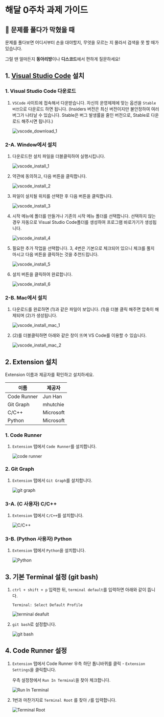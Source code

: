 # 해달 0주차 과제 가이드

## 🧱 문제를 풀다가 막혔을 때

문제를 풀다보면 어디서부터 손을 대야할지, 무엇을 모르는 지 몰라서 검색을 못 할 때가 있습니다.

그럴 땐 얼마든지 **동아리방**이나 **디스코드**에서 편하게 질문하세요!

## 1. [Visual Studio Code](https://code.visualstudio.com/) 설치

### 1. Visual Studio Code 다운로드

1. `VSCode` 사이트에 접속해서 다운받습니다.
   자신의 운영체제에 맞는 옵션을 `Stable 버전`으로 다운로드 하면 됩니다.
   (Insiders 버전은 최신 버전이지만 불안정하여 여러 버그가 나타날 수 있습니다.
   Stable은 버그 발생률을 줄인 버전으로, Stable로 다운로드 해주시면 됩니다.)

   ![vscode_download_1](https://github.com/KNU-HAEDAL/bootcamp_division_homework/assets/138651699/7fa45d63-bc86-4664-8b0f-d4ca391cdfc7)

### 2-A. Window에서 설치

1. 다운로드한 설치 파일을 더블클릭하여 실행시킵니다.

   ![vscode_install_1](https://github.com/KNU-HAEDAL/bootcamp_division_homework/assets/138651699/836aabdf-62af-45eb-a53b-d0190d8ddc81)

2. 약관에 동의하고, 다음 버튼을 클릭합니다.

   ![vscode_install_2](https://github.com/KNU-HAEDAL/bootcamp_division_homework/assets/138651699/6fd9418e-f9fa-49fc-a6a5-11b76665e386)

3. 파일이 설치될 위치를 선택한 후 다음 버튼을 클릭합니다.

   ![vscode_install_3](https://github.com/KNU-HAEDAL/bootcamp_division_homework/assets/138651699/ce59c4f1-276e-42a1-87f5-cc7dae47e2f3)

4. 시작 메뉴에 폴더를 만들거나 기존의 시작 메뉴 폴더를 선택합니다.
   선택하지 않는 경우 자동으로 Visual Studio Code폴더를 생성하여 프로그램 바로가기가 생성됩니다.

   ![vscode_install_4](https://github.com/KNU-HAEDAL/bootcamp_division_homework/assets/138651699/65421326-d998-482e-ad8f-344bf3bb6844)

5. 필요한 추가 작업을 선택합니다.
   3, 4번은 기본으로 체크되어 있으니 체크를 풀지 마시고 다음 버튼을 클릭하는 것을 추천드립니다.

   ![vscode_install_5](https://github.com/KNU-HAEDAL/bootcamp_division_homework/assets/138651699/d87b39df-4336-440a-9bc1-16374ace9165)

6. 설치 버튼을 클릭하여 완료합니다.

   ![vscode_install_6](https://github.com/KNU-HAEDAL/bootcamp_division_homework/assets/138651699/9c62d790-0b76-4cb8-b0e8-d1aba87b9997)

### 2-B. Mac에서 설치

1. 다운로드를 완료하면 (1)과 같은 파일이 보입니다.
   (1)을 더블 클릭 해주면 압축이 해제되며 (2)가 생성됩니다.

   ![vscode_install_mac_1](https://github.com/KNU-HAEDAL/bootcamp_division_homework/assets/138651699/ae26ad84-ab36-40e7-9691-4c8a192a36ee)

2. (2)를 더블클릭하면 아래와 같은 창이 뜨며 VS Code를 이용할 수 있습니다.

   ![vscode_install_mac_2](https://github.com/KNU-HAEDAL/bootcamp_division_homework/assets/138651699/75bb0948-40d0-45ce-a57f-9308a66cf96a)

## 2. Extension 설치

Extension 이름과 제공자를 확인하고 설치하세요.

| 이름        | 제공자    |
| ----------- | --------- |
| Code Runner | Jun Han   |
| Git Graph   | mhutchie  |
| C/C++       | Microsoft |
| Python      | Microsoft |

### 1. Code Runner

1. `Extension` 탭에서 `Code Runner`를 설치합니다.

   ![code runner](../assets/2-15.png)

### 2. Git Graph

1. `Extension` 탭에서 `Git Graph`를 설치합니다.

   ![git graph](../assets/2-16.png)

### 3-A. (C 사용자) C/C++

1. `Extension` 탭에서 `C/C++`를 설치합니다.

   ![C/C++](../assets/2-17.png)

### 3-B. (Python 사용자) Python

1. `Extension` 탭에서 `Python`을 설치합니다.

   ![Python](../assets/2-18.png)

## 3. 기본 Terminal 설정 (git bash)

1. `ctrl + shift + p` 입력한 뒤, `terminal default`를 입력하면 아래와 같이 뜹니다.

   ```
   Terminal: Select Default Profile
   ```

   ![terminal deafult](../assets/2-19.png)

1. `git bash`로 설정합니다.

   ![git bash](../assets/2-20.png)

## 4. Code Runner 설정

1. `Extension` 탭에서 Code Runner 우측 하단 톱니바퀴를 클릭 - `Extension Settings`을 클릭합니다.

   우측 설정창에서 `Run In Terminal`을 찾아 체크합니다.

   ![Run In Terminal](../assets/2-21.png)

1. 1번과 마찬가지로 `Terminal Root` 를 찾아 `/`를 입력합니다.

   ![Terminal Root](../assets/2-22.png)
